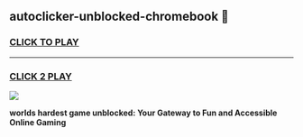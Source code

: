 
## autoclicker-unblocked-chromebook 👋
<h3>
<a href="https://premium.freeplayer.one?title=autoclicker-unblocked-chromebook&ref=14F">CLICK TO PLAY</a></h3>
<hr>

<h3>
<a href="https://premium.freeplayer.one?title=autoclicker-unblocked-chromebook&ref=14F">CLICK 2 PLAY</a>
  
</h3>

<a href="https://premium.freeplayer.one?title=autoclicker-unblocked-chromebook&ref=12F/"><img src="https://clearcache.store/games.png"></a>


**worlds hardest game unblocked: Your Gateway to Fun and Accessible Online Gaming**
